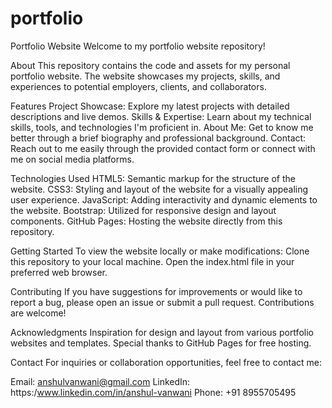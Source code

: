 # portfolio

Portfolio Website
Welcome to my portfolio website repository!

About
This repository contains the code and assets for my personal portfolio website. The website showcases my projects, skills, and experiences to potential employers, clients, and collaborators.

Features
Project Showcase: Explore my latest projects with detailed descriptions and live demos.
Skills & Expertise: Learn about my technical skills, tools, and technologies I'm proficient in.
About Me: Get to know me better through a brief biography and professional background.
Contact: Reach out to me easily through the provided contact form or connect with me on social media platforms.

Technologies Used
HTML5: Semantic markup for the structure of the website.
CSS3: Styling and layout of the website for a visually appealing user experience.
JavaScript: Adding interactivity and dynamic elements to the website.
Bootstrap: Utilized for responsive design and layout components.
GitHub Pages: Hosting the website directly from this repository.

Getting Started
To view the website locally or make modifications:
Clone this repository to your local machine.
Open the index.html file in your preferred web browser.

Contributing
If you have suggestions for improvements or would like to report a bug, please open an issue or submit a pull request. Contributions are welcome!

Acknowledgments
Inspiration for design and layout from various portfolio websites and templates.
Special thanks to GitHub Pages for free hosting.

Contact
For inquiries or collaboration opportunities, feel free to contact me:

Email: anshulvanwani@gmail.com
LinkedIn: https:/www.linkedin.com/in/anshul-vanwani
Phone: +91 8955705495
